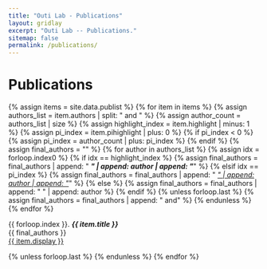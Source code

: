 ```yaml
---
title: "Outi Lab - Publications"
layout: gridlay
excerpt: "Outi Lab -- Publications."
sitemap: false
permalink: /publications/
---
```


# Publications

{% assign items = site.data.publist %}
{% for item in items %}
{% assign authors_list = item.authors | split: " and " %}
{% assign author_count = authors_list | size %}
{% assign highlight_index = item.highlight | minus: 1 %}
{% assign pi_index = item.pihighlight | plus: 0 %}
{% if pi_index < 0 %}
{% assign pi_index = author_count | plus: pi_index %}
{% endif %}
{% assign final_authors = "" %}
{% for author in authors_list %}
{% assign idx = forloop.index0 %}
{% if idx == highlight_index %}
{% assign final_authors = final_authors | append: " <strong><em>" | append: author | append: "</em></strong>" %}
{% elsif idx == pi_index %}
{% assign final_authors = final_authors | append: " <u><em>" | append: author | append: "</em></u></strong>" %}
{% else %}
{% assign final_authors = final_authors | append: " " | append: author %}
{% endif %}
{% unless forloop.last %}
{% assign final_authors = final_authors | append: " and" %}
{% endunless %}
{% endfor %}

{{ forloop.index }}. **_{{ item.title }}_**  
{{ final_authors }}  
<a href="{{ item.url }}">{{ item.display }}</a>

{% unless forloop.last %}
{% endunless %}
{% endfor %}
